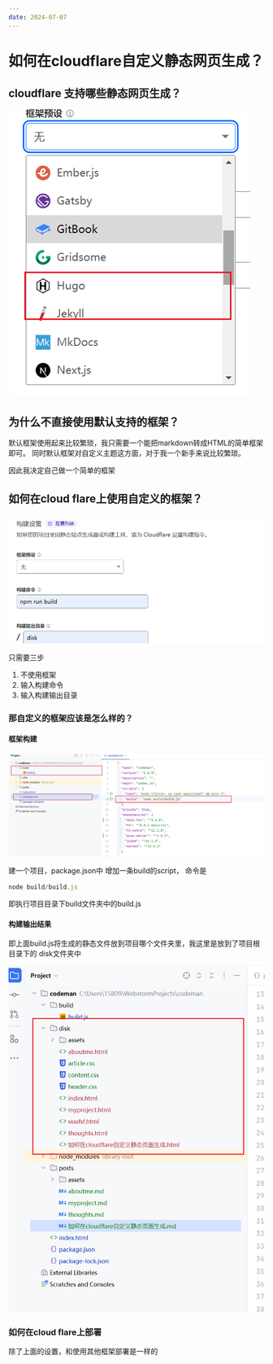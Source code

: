```yaml
---
date: 2024-07-07
---
```

# 如何在cloudflare自定义静态网页生成？

## cloudflare 支持哪些静态网页生成？
![常见静态网页生成](./assets/如何在cloudflare自定义静态页面生成-1720341092898.png)

## 为什么不直接使用默认支持的框架？

默认框架使用起来比较繁琐，我只需要一个能把markdown转成HTML的简单框架即可。
同时默认框架对自定义主题这方面，对于我一个新手来说比较繁琐。

因此我决定自己做一个简单的框架

## 如何在cloud flare上使用自定义的框架？
![1](./assets/如何在cloudflare自定义静态页面生成-1720341275433.png)

只需要三步
1. 不使用框架
2. 输入构建命令
3. 输入构建输出目录

### 那自定义的框架应该是怎么样的？

#### 框架构建
![2](./assets/如何在cloudflare自定义静态页面生成-1720341591005.png)

建一个项目，package.json中 增加一条build的script，
命令是
``` js
node build/build.js
```
即执行项目目录下build文件夹中的build.js
#### 构建输出结果

即上面build.js将生成的静态文件放到项目哪个文件夹里，我这里是放到了项目根目录下的
disk文件夹中

![3](./assets/如何在cloudflare自定义静态页面生成-1720341813238.png)

### 如何在cloud flare上部署

除了上面的设置，和使用其他框架部署是一样的
